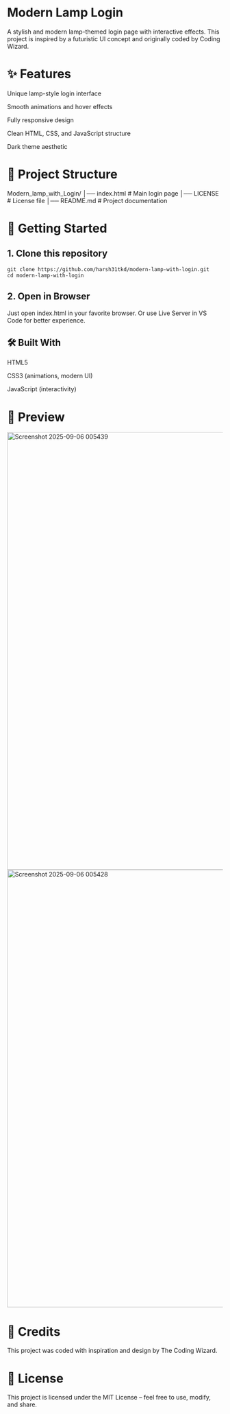 # Modern Lamp Login

A stylish and modern lamp-themed login page with interactive effects.
This project is inspired by a futuristic UI concept and originally coded by Coding Wizard.

# ✨ Features

Unique lamp-style login interface

Smooth animations and hover effects

Fully responsive design

Clean HTML, CSS, and JavaScript structure

Dark theme aesthetic

# 📂 Project Structure
Modern_lamp_with_Login/
│── index.html      # Main login page
│── LICENSE         # License file
│── README.md       # Project documentation

# 🚀 Getting Started
## 1. Clone this repository
  ```
  git clone https://github.com/harsh31tkd/modern-lamp-with-login.git
  cd modern-lamp-with-login
  ```

## 2. Open in Browser

Just open index.html in your favorite browser.
Or use Live Server in VS Code for better experience.

## 🛠️ Built With

HTML5

CSS3 (animations, modern UI)

JavaScript (interactivity)

# 📸 Preview

<img width="1920" height="1020" alt="Screenshot 2025-09-06 005439" src="https://github.com/user-attachments/assets/c77aa8f1-864c-4105-8243-5ee5f11a099e" />
<img width="1920" height="1020" alt="Screenshot 2025-09-06 005428" src="https://github.com/user-attachments/assets/882ba17e-7082-44b6-b4ec-29eba26a4a0b" />


# 🤝 Credits

This project was coded with inspiration and design by The Coding Wizard.

# 📜 License

This project is licensed under the MIT License – feel free to use, modify, and share.
